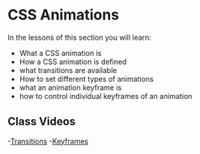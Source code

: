 # CSS Animations

In the lessons of this section you will learn:

- What a CSS animation is
- How a CSS animation is defined
- what transitions are available
- How to set different types of animations
- what an animation keyframe is
- how to control individual keyframes of an animation

## Class Videos

-[Transitions](https://www.loom.com/share/ce0d78d26b4446d4a59e5759b4fc03cb?sid=c49f782e-25a8-41ca-a491-905bfc619150)
-[Keyframes](https://www.loom.com/share/ddb3f77e76fc4fe9957cda691da85b2a?sid=32a224a5-64dc-44c3-84cd-2c83493bfd94)
